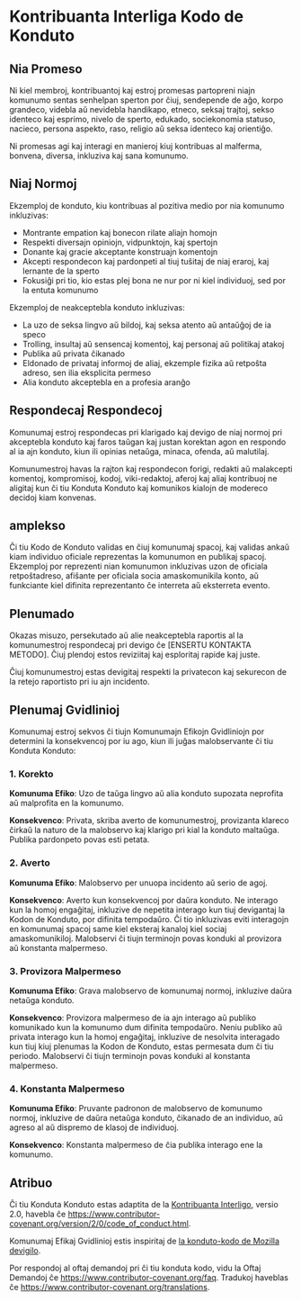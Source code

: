 # Kontribuanta Interliga Kodo de Konduto

## Nia Promeso

Ni kiel membroj, kontribuantoj kaj estroj promesas partopreni niajn
komunumo sentas senhelpan sperton por ĉiuj, sendepende de aĝo, korpo
grandeco, videbla aŭ nevidebla handikapo, etneco, seksaj trajtoj, sekso
identeco kaj esprimo, nivelo de sperto, edukado, sociekonomia statuso,
nacieco, persona aspekto, raso, religio aŭ seksa identeco
kaj orientiĝo.

Ni promesas agi kaj interagi en manieroj kiuj kontribuas al malferma, bonvena,
diversa, inkluziva kaj sana komunumo.

## Niaj Normoj

Ekzemploj de konduto, kiu kontribuas al pozitiva medio por nia
komunumo inkluzivas:

* Montrante empation kaj bonecon rilate aliajn homojn
* Respekti diversajn opiniojn, vidpunktojn, kaj spertojn
* Donante kaj gracie akceptante konstruajn komentojn
* Akcepti respondecon kaj pardonpeti al tiuj tuŝitaj de niaj eraroj,
  kaj lernante de la sperto
* Fokusiĝi pri tio, kio estas plej bona ne nur por ni kiel individuoj, sed por la
  entuta komunumo

Ekzemploj de neakceptebla konduto inkluzivas:

* La uzo de seksa lingvo aŭ bildoj, kaj seksa atento aŭ
  antaŭĝoj de ia speco
* Trolling, insultaj aŭ sensencaj komentoj, kaj personaj aŭ politikaj atakoj
* Publika aŭ privata ĉikanado
* Eldonado de privataj informoj de aliaj, ekzemple fizika aŭ retpoŝta
  adreso, sen ilia eksplicita permeso
* Alia konduto akceptebla en a
  profesia aranĝo

## Respondecaj Respondecoj

Komunumaj estroj respondecas pri klarigado kaj devigo de niaj normoj pri
akceptebla konduto kaj faros taŭgan kaj justan korektan agon en
respondo al ia ajn konduto, kiun ili opinias netaŭga, minaca, ofenda,
aŭ malutilaj.

Komunumestroj havas la rajton kaj respondecon forigi, redakti aŭ malakcepti
komentoj, kompromisoj, kodoj, viki-redaktoj, aferoj kaj aliaj kontribuoj
ne aligitaj kun ĉi tiu Konduta Konduto kaj komunikos kialojn de modereco
decidoj kiam konvenas.

## amplekso

Ĉi tiu Kodo de Konduto validas en ĉiuj komunumaj spacoj, kaj validas ankaŭ kiam
individuo oficiale reprezentas la komunumon en publikaj spacoj.
Ekzemploj por reprezenti nian komunumon inkluzivas uzon de oficiala retpoŝtadreso,
afiŝante per oficiala socia amaskomunikila konto, aŭ funkciante kiel difinita
reprezentanto ĉe interreta aŭ eksterreta evento.

## Plenumado

Okazas misuzo, persekutado aŭ alie neakceptebla
raportis al la komunumestroj respondecaj pri devigo ĉe
[ENSERTU KONTAKTA METODO].
Ĉiuj plendoj estos reviziitaj kaj esploritaj rapide kaj juste.

Ĉiuj komunumestroj estas devigitaj respekti la privatecon kaj sekurecon de la retejo
raportisto pri iu ajn incidento.

## Plenumaj Gvidlinioj

Komunumaj estroj sekvos ĉi tiujn Komunumajn Efikojn Gvidliniojn por determini
la konsekvencoj por iu ago, kiun ili juĝas malobservante ĉi tiu Konduta Konduto:

### 1. Korekto

**Komunuma Efiko**: Uzo de taŭga lingvo aŭ alia konduto supozata
neprofita aŭ malprofita en la komunumo.

**Konsekvenco**: Privata, skriba averto de komunumestroj, provizanta
klareco ĉirkaŭ la naturo de la malobservo kaj klarigo pri kial la
konduto maltaŭga. Publika pardonpeto povas esti petata.

### 2. Averto

**Komunuma Efiko**: Malobservo per unuopa incidento aŭ serio
de agoj.

**Konsekvenco**: Averto kun konsekvencoj por daŭra konduto. Ne
interago kun la homoj engaĝitaj, inkluzive de nepetita interago kun
tiuj devigantaj la Kodon de Konduto, por difinita tempodaŭro. Ĉi tio
inkluzivas eviti interagojn en komunumaj spacoj same kiel eksteraj kanaloj
kiel sociaj amaskomunikiloj. Malobservi ĉi tiujn terminojn povas konduki al provizora aŭ
konstanta malpermeso.

### 3. Provizora Malpermeso

**Komunuma Efiko**: Grava malobservo de komunumaj normoj, inkluzive
daŭra netaŭga konduto.

**Konsekvenco**: Provizora malpermeso de ia ajn interago aŭ publiko
komunikado kun la komunumo dum difinita tempodaŭro. Neniu publiko aŭ
privata interago kun la homoj engaĝitaj, inkluzive de nesolvita interagado
kun tiuj kiuj plenumas la Kodon de Konduto, estas permesata dum ĉi tiu periodo.
Malobservi ĉi tiujn terminojn povas konduki al konstanta malpermeso.

### 4. Konstanta Malpermeso

**Komunuma Efiko**: Pruvante padronon de malobservo de komunumo
normoj, inkluzive de daŭra netaŭga konduto, ĉikanado de an
individuo, aŭ agreso al aŭ dispremo de klasoj de individuoj.

**Konsekvenco**: Konstanta malpermeso de ĉia publika interago ene
la komunumo.

## Atribuo

Ĉi tiu Konduta Konduto estas adaptita de la [Kontribuanta Interligo][hejmpaĝo],
versio 2.0, havebla ĉe
https://www.contributor-covenant.org/version/2/0/code_of_conduct.html.

Komunumaj Efikaj Gvidlinioj estis inspiritaj de [la konduto-kodo de Mozilla
devigilo](https://github.com/mozilla/diversity).

[hejmpaĝo]: https://www.contributor-covenant.org

Por respondoj al oftaj demandoj pri ĉi tiu konduta kodo, vidu la Oftaj Demandoj ĉe
https://www.contributor-covenant.org/faq. Tradukoj haveblas ĉe
https://www.contributor-covenant.org/translations.
